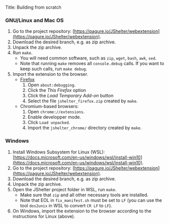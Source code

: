 Title: Building from scratch

### GNU/Linux and Mac OS

1. Go to the project repository: [https://pagure.io/JShelter/webextension](https://pagure.io/JShelter/webextension).
2. Download the desired branch, e.g. as zip archive.
3. Unpack the zip archive.
4. Run `make`.
	* You will need common software, such as `zip`, `wget`, `bash`, `awk`, `sed`.
	* Note that running `make` removes all `console.debug` calls. If you want to keep such calls, run
		`make debug`.
5. Import the extension to the browser.
	* [Firefox](https://developer.mozilla.org/en-US/docs/Mozilla/Add-ons/WebExtensions/Your_first_WebExtension#installing)
		1. Open `about:debugging`.
		2. Click the *This Firefox* option
		3. Click the *Load Temporary Add-on* button
		4. Select the file `jshelter_firefox.zip` created by `make`.
	* Chromium-based browsers:
		1. Open `chrome://extensions`.
		2. Enable developper mode.
		3. Click `Load unpacked`.
		4. Import the `jshelter_chrome/` directory created by `make`.

### Windows

1. Install Windows Subsystem for Linux (WSL): [https://docs.microsoft.com/en-us/windows/wsl/install-win10](https://docs.microsoft.com/en-us/windows/wsl/install-win10).
2. Go to the project repository: [https://pagure.io/JShelter/webextension](https://pagure.io/JShelter/webextension).
3. Download the desired branch, e.g. as zip archive.
4. Unpack the zip archive.
5. Open the JShelter project folder in WSL, run `make`.
	* Make sure that `zip` and all other necessary tools are installed.
	* Note that EOL in `fix_manifest.sh` must be set to `LF` (you can use the tool `dos2unix` in WSL to convert `CR LF` to `LF`).
6. On Windows, import the extension to the browser according to the instructions for Linux (above).
